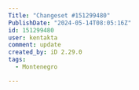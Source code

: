 ```yaml
---
Title: "Changeset #151299480"
PublishDate: "2024-05-14T08:05:16Z"
id: 151299480
user: kentakta
comment: update
created_by: iD 2.29.0
tags:
  - Montenegro

---
```


